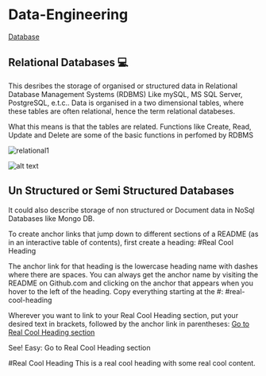 # Data-Engineering

[Database](../Data-Engineering/datafiles.md)

## Relational Databases :computer:

This desribes the storage of organised or structured data in Relational Database Management Systems (RDBMS) Like mySQL, MS SQL Server, PostgreSQL, e.t.c..
Data is organised in a two dimensional tables, where these tables are often relational, hence the term relational databeses. 

What this means is that the tables are related. Functions like Create, Read, Update and Delete are some of the basic functions in perfomed by RDBMS 

![relational1](https://user-images.githubusercontent.com/114623144/194963864-2e4c379c-ca55-4eff-ab98-b13d037e78ec.png)

![alt text](C:/Users/ABIOLA/Downloads/Capture.png "relational DB")

## Un Structured or Semi Structured Databases
It could also describe storage of non structured or Document data in NoSql  Databases like Mongo DB.








To create anchor links that jump down to different sections of a README (as in an interactive table of contents), first create a heading:
#Real Cool Heading

The anchor link for that heading is the lowercase heading name with dashes where there are spaces. You can always get the anchor name by visiting the README on Github.com and clicking on the anchor that appears when you hover to the left of the heading. Copy everything starting at the #:
#real-cool-heading

Wherever you want to link to your Real Cool Heading section, put your desired text in brackets, followed by the anchor link in parentheses:
[Go to Real Cool Heading section](#real-cool-heading)

See! Easy: Go to Real Cool Heading section

#Real Cool Heading
This is a real cool heading with some real cool content.
